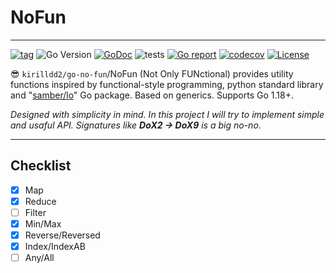 # NoFun

------------------

[![tag](https://img.shields.io/github/v/tag/kirilldd2/go-no-fun?style=flat-square)](https://github.com/kirilldd2/go-no-fun)
![Go Version](https://img.shields.io/badge/Go-%3E%3D%201.18-lightgrey)
[![GoDoc](https://godoc.org/github.com/kirilldd2/go-no-fun?status.svg)](https://pkg.go.dev/github.com/kirilldd2/go-no-fun)
![tests](https://img.shields.io/github/workflow/status/kirilldd2/go-no-fun/Tests?label=tests&logo=github&style=flat-square)
[![Go report](https://goreportcard.com/badge/github.com/kirilldd2/go-no-fun)](https://goreportcard.com/report/github.com/kirilldd2/go-no-fun)
[![codecov](https://codecov.io/gh/kirilldd2/go-no-fun/branch/master/graph/badge.svg?token=jNRLNzybbM)](https://codecov.io/gh/kirilldd2/go-no-fun)
[![License](https://img.shields.io/github/license/kirilldd2/go-no-fun?style=flat-square)](./LICENSE)


😎 `kirilldd2/go-no-fun`/NoFun (Not Only FUNctional) provides utility functions inspired by functional-style programming, 
python standard library and "[samber/lo](https://github.com/samber/lo)" Go package. Based on generics. Supports Go 1.18+.

*Designed with simplicity in mind. In this project I will try to implement simple and usaful API. 
Signatures like __DoX2 -> DoX9__ is a big no-no*.

------------------
## Checklist

* [x] Map
* [x] Reduce
* [ ] Filter
* [x] Min/Max
* [x] Reverse/Reversed
* [x] Index/IndexAB
* [ ] Any/All
